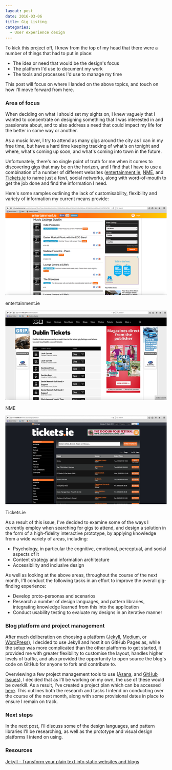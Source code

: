 ```yaml
---
layout: post
date: 2016-03-06
title: Gig Listing
categories:
  - User experience design
---
```


To kick this project off, I knew from the top of my head that there were a number of things that had to put in place:

- The idea or need that would be the design's focus
- The platform I'd use to document my work
- The tools and processes I'd use to manage my time

This post will focus on where I landed on the above topics, and touch on how I'll move forward from here.

### Area of focus

When deciding on what I should set my sights on, I knew vaguely that I wanted to concentrate on designing something that I was interested in and passionate about, and to also address a need that could impact my life for the better in some way or another.

As a music lover, I try to attend as many gigs around the city as I can in my free time, but have a hard time keeping tracking of what's on tonight and where, what's coming up soon, and what's coming into town in the future.

Unfortunately, there's no single point of truth for me when it comes to discovering gigs that may be on the horizon, and I find that I have to use a combination of a number of different websites (<a href="http://entertainment.ie/music/listings/" target="_blank">entertainment.ie</a>, <a href="http://www.nme.com/tickets/city/dublin" target="_blank">NME</a>, and <a href="http://www.tickets.ie/" target="_blank">Tickets.ie</a> to name just a few), social networks, along with word-of-mouth to get the job done and find the information I need.

Here's some samples outlining the lack of customisability, flexibility and variety of information my current means provide:

![entertainment.ie](/assets/images/2016-03-06-gig-listing/entertainment.ie.png)
<figcaption>entertainment.ie</figcaption>

![NME](/assets/images/2016-03-06-gig-listing/NME.png)
<figcaption>NME</figcaption>

![Tickets.ie](/assets/images/2016-03-06-gig-listing/Tickets.ie.png)
<figcaption>Tickets.ie</figcaption>

As a result of this issue, I've decided to examine some of the ways I currently employ when searching for gigs to attend, and design a solution in the form of a high-fidelity interactive prototype, by applying knowledge from a wide variety of areas, including:

- Psychology, in particular the cognitive, emotional, perceptual, and social aspects of it
- Content strategy and information architecture
- Accessibility and inclusive design

As well as looking at the above areas, throughout the course of the next month, I'll conduct the following tasks in an effort to improve the overall gig-finding experience:

- Develop proto-personas and scenarios
- Research a number of design languages, and pattern libraries, integrating knowledge learned from this into the application
- Conduct usability testing to evaluate my designs in an iterative manner

### Blog platform and project management

After much deliberation on choosing a platform (<a href="https://jekyllrb.com/" target="_blank">Jekyll</a>, <a href="https://medium.com/" target="_blank">Medium</a>, or <a href="https://wordpress.com/" target="_blank">WordPress</a>), I decided to use Jekyll and host it on GitHub Pages as, while the setup was more complicated than the other platforms to get started, it provided me with greater flexibility to customise the layout, handles higher levels of traffic, and also provided the opportunity to open source the blog's code on GitHub for anyone to fork and contribute to.

Overviewing a few project management tools to use (<a href="https://asana.com/" target="_blank">Asana</a>, and <a href="https://guides.github.com/features/issues/">GitHub Issues</a>), I decided that as I'll be working on my own, the use of these would be overkill. As a result, I've created a project plan which can be accessed <a href="https://docs.google.com/spreadsheets/d/1cslYNdrI2uEUQJJxMyQ1FbJkkaDBW0eMrTyV0VlHwAM/edit?usp=sharing" target="_blank">here</a>. This outlines both the research and tasks I intend on conducting over the course of the next month, along with some provisional dates in place to ensure I remain on track.

### Next steps

In the next post, I'll discuss some of the design languages, and pattern libraries I'll be researching, as well as the prototype and visual design platforms I intend on using.

### Resources

<a href="https://jekyllrb.com/" target="_blank">Jekyll - Transform your plain text into static websites and blogs</a>
